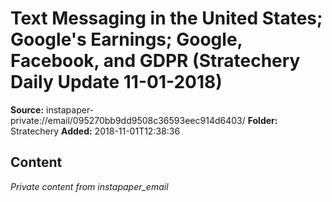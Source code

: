 # Text Messaging in the United States; Google's Earnings; Google, Facebook, and GDPR (Stratechery Daily Update 11-01-2018)

**Source:** instapaper-private://email/095270bb9dd9508c36593eec914d6403/
**Folder:** Stratechery
**Added:** 2018-11-01T12:38:36




## Content
*Private content from instapaper_email*
